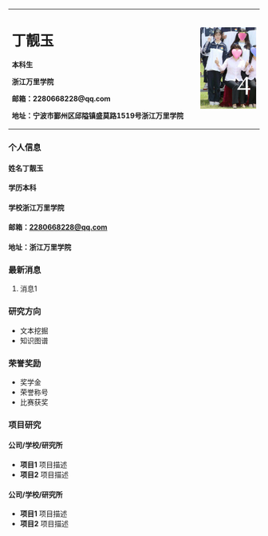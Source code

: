 <table border="0">
  <tr>
    <td width="75%">
      <h1>丁靓玉</h1>
      <p><b>本科生</b></p>
      <p><b>浙江万里学院</b></p>
      <p><b>邮箱：2280668228@qq.com</b></p>
      <p><b>地址：宁波市鄞州区邱隘镇盛莫路1519号浙江万里学院</b></p>
    </td>
    <td width="25%">
      <img src="/dingliangyu.jpg" width="100%">      
    </td>
  </tr>
</table>

### 个人信息
#### 姓名丁靓玉
#### 学历本科
#### 学校浙江万里学院
#### 邮箱：2280668228@qq.com
#### 地址：浙江万里学院

### 最新消息
1. 消息1

### 研究方向
- 文本挖掘
- 知识图谱

### 荣誉奖励
- 奖学金
- 荣誉称号
- 比赛获奖

### 项目研究
#### 公司/学校/研究所
- **项目1**
项目描述
- **项目2**
项目描述
#### 公司/学校/研究所
- **项目1**
项目描述
- **项目2**
项目描述


